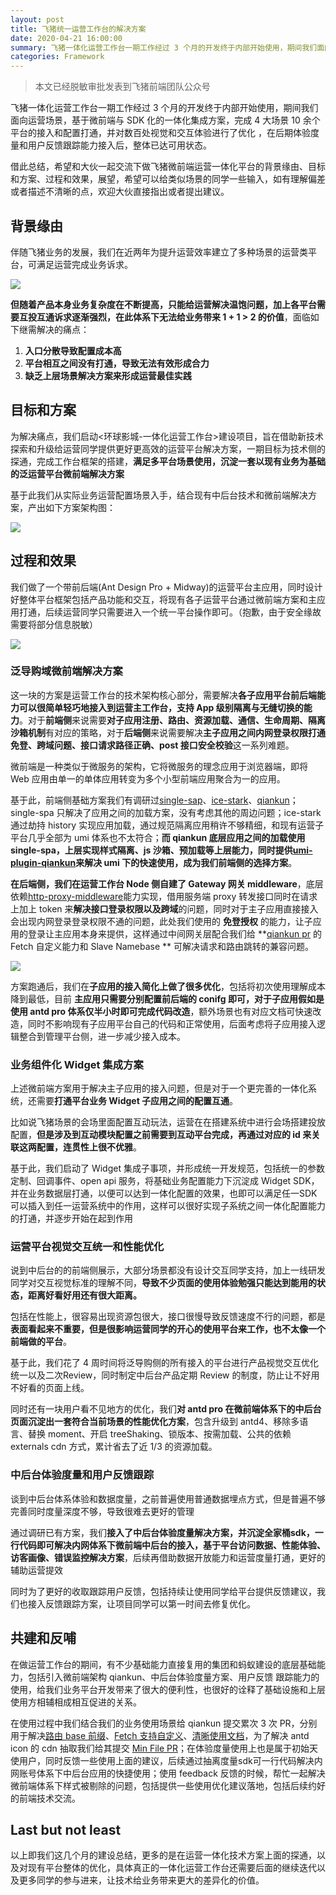 ```yaml
---
layout: post
title: 飞猪统一运营工作台的解决方案
date: 2020-04-21 16:00:00
summary: 飞猪一体化运营工作台一期工作经过 3 个月的开发终于内部开始使用，期间我们面向运营场景，基于微前端与 SDK 化的一体化集成方案，完成 4 大场景 10 余个平台的接入和配置打通，并对数百处视觉和交互体验进行了优化 ，在后期体验度量和用户反馈跟踪能力接入后，整体已达可用状态。借此总结，希望和大伙一起交流下做飞猪微前端运营一体化平台的背景缘由、目标和方案、过程和效果，展望，希望可以给类似场景的同学一些输入，如有理解偏差或者描述不清晰的点，欢迎大伙直接指出或者提出建议。
categories: Framework
---
```


>本文已经脱敏审批发表到飞猪前端团队公众号

飞猪一体化运营工作台一期工作经过 3 个月的开发终于内部开始使用，期间我们面向运营场景，基于微前端与 SDK 化的一体化集成方案，完成 4 大场景 10 余个平台的接入和配置打通，并对数百处视觉和交互体验进行了优化 ，在后期体验度量和用户反馈跟踪能力接入后，整体已达可用状态。

借此总结，希望和大伙一起交流下做飞猪微前端运营一体化平台的背景缘由、目标和方案、过程和效果，展望，希望可以给类似场景的同学一些输入，如有理解偏差或者描述不清晰的点，欢迎大伙直接指出或者提出建议。

## 背景缘由

伴随飞猪业务的发展，我们在近两年为提升运营效率建立了多种场景的运营类平台，可满足运营完成业务诉求。

<img data-src="https://qpluspicture.oss-cn-beijing.aliyuncs.com/A1hGFC/51.png" src="{{site.defaultImage}}" class="lazyload img-zoom"/>

**但随着产品本身业务复杂度在不断提高，只能给运营解决温饱问题，加上各平台需要互投互通诉求逐渐强烈，在此体系下无法给业务带来 1 + 1 > 2 的价值**，面临如下继需解决的痛点：

1. **入口分散导致配置成本高**
2. **平台相互之间没有打通，导致无法有效形成合力**
3. **缺乏上层场景解决方案来形成运营最佳实践**

## 目标和方案

为解决痛点，我们启动<环球影城-一体化运营工作台>建设项目，旨在借助新技术探索和升级给运营同学提供更好更高效的运营平台解决方案，一期目标为技术侧的探通，完成工作台框架的搭建，**满足多平台场景使用，沉淀一套以现有业务为基础的泛运营平台微前端解决方案**

基于此我们从实际业务运营配置场景入手，结合现有中后台技术和微前端解决方案，产出如下方案架构图：

<img data-src="https://qpluspicture.oss-cn-beijing.aliyuncs.com/urxcJP/30.png" src="{{site.defaultImage}}" class="lazyload img-zoom"/>


## 过程和效果

我们做了一个带前后端(Ant Design Pro + Midway)的运营平台主应用，同时设计好整体平台框架包括产品功能和交互，将现有各子运营平台通过微前端方案和主应用打通，后续运营同学只需要进入一个统一平台操作即可。（抱歉，由于安全缘故需要将部分信息脱敏）

<a href=https://qpluspicture.oss-cn-beijing.aliyuncs.com/ibXTMX/46.mp4 target="_blank"><img data-src="https://qpluspicture.oss-cn-beijing.aliyuncs.com/aJjkJU/23.gif" src="{{site.defaultImage}}" class="lazyload img-zoom"/></a>

### 泛导购域微前端解决方案

这一块的方案是运营工作台的技术架构核心部分，需要解决**各子应用平台前后端能力可以很简单轻巧地接入到运营主工作台，支持 App 级别隔离与无缝切换的能力**。对于**前端侧**来说需要**对子应用注册、路由、资源加载、通信、生命周期、隔离沙箱机制**有对应的策略，对于**后端侧**来说需要解决**主子应用之间内网登录权限打通免登、跨域问题、接口请求路径正确、post 接口安全校验**这一系列难题。

微前端是一种类似于微服务的架构，它将微服务的理念应用于浏览器端，即将 Web 应用由单一的单体应用转变为多个小型前端应用聚合为一的应用。

基于此，前端侧基础方案我们有调研过[single-sap](https://single-spa.js.org/)、[ice-stark](https://github.com/ice-lab/icestark)、[qiankun](https://github.com/umijs/qiankun)；single-spa 只解决了应用之间的加载方案，没有考虑其他的周边问题；ice-stark 通过劫持 history 实现应⽤加载，通过规范隔离应⽤稍许不够精细，和现有运营子平台几乎全部为 umi 体系也不太符合；**而 qiankun 底层应⽤之间的加载使⽤ single-spa，上层实现样式隔离、js 沙箱、预加载等上层能⼒，同时提供[umi-plugin-qiankun](https://github.com/umijs/umi-plugin-qiankun)来解决 umi 下的快速使用，成为我们前端侧的选择方案**。

**在后端侧，我们在运营工作台 Node 侧自建了 Gateway 网关 middleware**，底层依赖[http-proxy-middleware](https://github.com/chimurai/http-proxy-middleware)能力实现，借用服务端 proxy 转发接口同时在请求上加上 token 来**解决接口登录权限以及跨域**的问题，同时对于主子应用直接接入会出现内网登录登录权限不通的问题，此处我们使用的 **免登授权** 的能力，让子应用的登录让主应用本身来提供，这样通过中间网关层配合我们给 **[qiankun pr](https://qpluspicture.oss-cn-beijing.aliyuncs.com/Z8wYlI/15.png) 的 Fetch 自定义能力和 Slave Namebase ** 可解决请求和路由跳转的兼容问题。

<img data-src="https://qpluspicture.oss-cn-beijing.aliyuncs.com/Uvzkvw/28.png" src="{{site.defaultImage}}" class="lazyload img-zoom"/>

方案跑通后，我们在**子应用的接入简化上做了很多优化**，包括将初次使用理解成本降到最低，目前 **主应用只需要分别配置前后端的 conifg 即可，对于子应用假如是使用 antd pro 体系仅半小时即可完成代码改造**，额外场景也有对应文档可快速改造，同时不影响现有子应用平台自己的代码和正常使用，后面考虑将子应用接入逻辑整合到管理平台侧，进一步减少接入成本。

### 业务组件化 Widget 集成方案

上述微前端方案用于解决主子应用的接入问题，但是对于一个更完善的一体化系统，还需要**打通平台业务 Widget 子应用之间的配置互通**。

比如说飞猪场景的会场里面配置互动玩法，运营在在搭建系统中进行会场搭建投放配置，**但是涉及到互动模块配置之前需要到互动平台完成，再通过对应的 id 来关联这两配置，连贯性上很不优雅**。

基于此，我们启动了 Widget 集成子事项，并形成统一开发规范，包括统一的参数定制、回调事件、open api 服务，将基础业务配置能力下沉淀成 Widget SDK，并在业务数据层打通，以便可以达到一体化配置的效果，也即可以满足任一SDK可以插入到任一运营系统中的作用，这样可以很好实现子系统之间一体化配置能力的打通，并逐步开始在起到作用

### 运营平台视觉交互统一和性能优化

说到中后台的的前端侧展示，大部分场景都没有设计交互同学支持，加上一线研发同学对交互视觉标准的理解不同，**导致不少页面的使用体验勉强只能达到能用的状态，距离好看好用还有很大距离。**

包括在性能上，很容易出现资源包很大，接口很慢导致反馈速度不行的问题，都是**表面看起来不重要，但是很影响运营同学的开心的使用平台来工作，也不太像一个前端做的平台**。

基于此，我们花了 4 周时间将泛导购侧的所有接入的平台进行产品视觉交互优化统一以及二次Review，同时制定中后台产品定期 Review 的制度，防止让不好用不好看的页面上线。

同时还有一块用户看不见地方的优化，我们**对 antd pro 在微前端体系下的中后台页面沉淀出一套符合当前场景的性能优化方案**，包含升级到 antd4、移除多语言、替换 moment、开启 treeShaking、锁版本、按需加载、公共的依赖 externals cdn 方式，累计省去了近 1/3 的资源加载。

### 中后台体验度量和用户反馈跟踪

谈到中后台体系体验和数据度量，之前普遍使用普通数据埋点方式，但是普遍不够完善同时度量深度不够，导致很难去更好的管理

通过调研已有方案，我们**接入了中后台体验度量解决方案，并沉淀全家桶sdk，一行代码即可解决内网体系下微前端中后台的接入，基于平台访问数据、性能体验、访客画像、错误监控解决方案**，后续再借助数据开放能力和运营度量打通，更好的辅助运营提效

同时为了更好的收取跟踪用户反馈，包括持续让使用同学给平台提供反馈建议，我们也接入反馈跟踪方案，让项目同学可以第一时间去修复优化。


## 共建和反哺

在做运营工作台的期间，有不少基础能力直接复用的集团和蚂蚁建设的底层基础能力，包括引入微前端架构 qiankun、中后台体验度量方案、用户反馈 跟踪能力的使用，给我们业务平台开发带来了很大的便利性，也很好的诠释了基础设施和上层使用方相辅相成相互促进的关系。

在使用过程中我们结合我们的业务使用场景给 qiankun 提交累次 3 次 PR，分别用于解决[路由 base 前缀](https://github.com/umijs/umi-plugin-qiankun/pull/53)、[Fetch 支持自定义](https://github.com/umijs/umi-plugin-qiankun/pull/56)、[清晰使用文档](https://github.com/umijs/umi-plugin-qiankun/pull/55)，为了解决 antd icon 的 cdn 抽取我们给其提交 [Min File PR](https://github.com/ant-design/ant-design-icons/pull/261)；在体验度量使用上也是属于初始天使用户，同时反馈一些使用上面的建议，后续通过抽离度量sdk可一行代码解决内网账号体系下中后台应用的快捷使用；使用 feedback 反馈的时候，帮忙一起解决微前端体系下样式被剔除的问题，包括提供一些使用优化建议落地，包括后续约好的前端技术交流。

## Last but not least

以上即我们这几个月的建设总结，更多的是在运营一体化技术方案上面的探通，以及对现有平台整体的优化，具体真正的一体化运营工作台还需要后面的继续迭代以及更多同学的参与进来，让技术给业务带来更大的差异化的价值。
